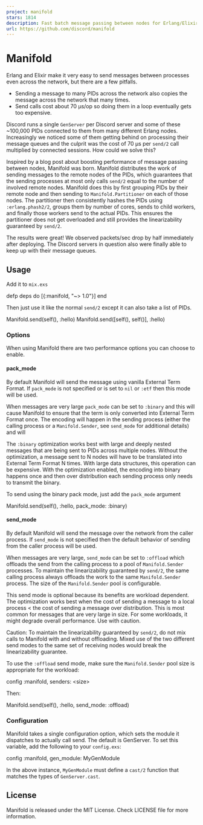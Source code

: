 ```yaml
---
project: manifold
stars: 1814
description: Fast batch message passing between nodes for Erlang/Elixir.
url: https://github.com/discord/manifold
---
```


Manifold
========

Erlang and Elixir make it very easy to send messages between processes even across the network, but there are a few pitfalls.

-   Sending a message to many PIDs across the network also copies the message across the network that many times.
-   Send calls cost about 70 µs/op so doing them in a loop eventually gets too expensive.

Discord runs a single `GenServer` per Discord server and some of these ~100,000 PIDs connected to them from many different Erlang nodes. Increasingly we noticed some of them getting behind on processing their message queues and the culprit was the cost of 70 µs per `send/2` call multiplied by connected sessions. How could we solve this?

Inspired by a blog post about boosting performance of message passing between nodes, Manifold was born. Manifold distributes the work of sending messages to the remote nodes of the PIDs, which guarantees that the sending processes at most only calls `send/2` equal to the number of involved remote nodes. Manifold does this by first grouping PIDs by their remote node and then sending to `Manifold.Partitioner` on each of those nodes. The partitioner then consistently hashes the PIDs using `:erlang.phash2/2`, groups them by number of cores, sends to child workers, and finally those workers send to the actual PIDs. This ensures the partitioner does not get overloaded and still provides the linearizability guaranteed by `send/2`.

The results were great! We observed packets/sec drop by half immediately after deploying. The Discord servers in question also were finally able to keep up with their message queues.

Usage
-----

Add it to `mix.exs`

defp deps do
  \[{:manifold, "~> 1.0"}\]
end

Then just use it like the normal `send/2` except it can also take a list of PIDs.

Manifold.send(self(), :hello)
Manifold.send(\[self(), self()\], :hello)

### Options

When using Manifold there are two performance options you can choose to enable.

#### pack\_mode

By default Manifold will send the message using vanilla External Term Format. If `pack_mode` is not specified or is set to `nil` or `:etf` then this mode will be used.

When messages are very large `pack_mode` can be set to `:binary` and this will cause Manifold to ensure that the term is only converted into External Term Format once. The encoding will happen in the sending process (either the calling process or a `Manifold.Sender`, see `send_mode` for additional details) and will

The `:binary` optimization works best with large and deeply nested messages that are being sent to PIDs across multiple nodes. Without the optimization, a message sent to N nodes will have to be translated into External Term Format N times. With large data structures, this operation can be expensive. With the optimization enabled, the encoding into binary happens once and then over distribution each sending process only needs to transmit the binary.

To send using the binary pack mode, just add the `pack_mode` argument

Manifold.send(self(), :hello, pack\_mode: :binary)

#### send\_mode

By default Manifold will send the message over the network from the caller process. If `send_mode` is not specified then the default behavior of sending from the caller process will be used.

When messages are very large, `send_mode` can be set to `:offload` which offloads the send from the calling process to a pool of `Manifold.Sender` processes. To maintain the linearizability guaranteed by `send/2`, the same calling process always offloads the work to the same `Manifold.Sender` process. The size of the `Manifold.Sender` pool is configurable.

This send mode is optional because its benefits are workload dependent. The optimization works best when the cost of sending a message to a local process < the cost of sending a message over distribution. This is most common for messages that are very large in size. For some workloads, it might degrade overall performance. Use with caution.

Caution: To maintain the linearizability guaranteed by `send/2`, do not mix calls to Manifold with and without offloading. Mixed use of the two different send modes to the same set of receiving nodes would break the linearizability guarantee.

To use the `:offload` send mode, make sure the `Manifold.Sender` pool size is appropriate for the workload:

config :manifold, senders: <size\>

Then:

Manifold.send(self(), :hello, send\_mode: :offload)

### Configuration

Manifold takes a single configuration option, which sets the module it dispatches to actually call send. The default is GenServer. To set this variable, add the following to your `config.exs`:

config :manifold, gen\_module: MyGenModule

In the above instance, `MyGenModule` must define a `cast/2` function that matches the types of `GenServer.cast`.

License
-------

Manifold is released under the MIT License. Check LICENSE file for more information.
